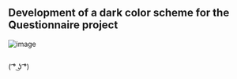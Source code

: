 ## Development of a dark color scheme for the Questionnaire project

![image](https://user-images.githubusercontent.com/112722061/219880901-568c6df3-125b-4739-a2c4-0e2de565124c.png)
##
( ͡° ͜ʖ ͡°)
